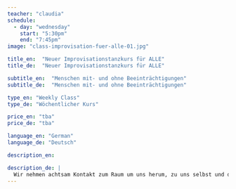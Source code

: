 ```yaml
---
teacher: "claudia"
schedule:
  - day: "wednesday"
    start: "5:30pm"
    end: "7:45pm"
image: "class-improvisation-fuer-alle-01.jpg"

title_en:  "Neuer Improvisationstanzkurs für ALLE"
title_de:  "Neuer Improvisationstanzkurs für ALLE"

subtitle_en:  "Menschen mit- und ohne Beeinträchtigungen"
subtitle_de:  "Menschen mit- und ohne Beeinträchtigungen"

type_en: "Weekly Class"
type_de: "Wöchentlicher Kurs"

price_en: "tba"
price_de: "tba"  

language_en: "German"
language_de: "Deutsch"

description_en:

description_de: |
  Wir nehmen achtsam Kontakt zum Raum um uns herum, zu uns selbst und den Anderen auf und probieren in diesem geschützten Rahmen spielerisch und mit Spaß aus, welche Bewegungen mit uns selbst und den Anderen möglich sind.
---
```

